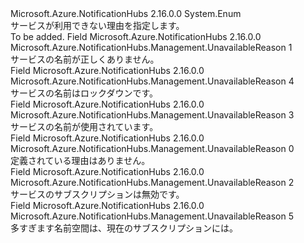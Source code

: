 <Type Name="UnavailableReason" FullName="Microsoft.Azure.NotificationHubs.Management.UnavailableReason">
  <TypeSignature Language="C#" Value="public enum UnavailableReason" />
  <TypeSignature Language="ILAsm" Value=".class public auto ansi sealed UnavailableReason extends System.Enum" />
  <TypeSignature Language="DocId" Value="T:Microsoft.Azure.NotificationHubs.Management.UnavailableReason" />
  <TypeSignature Language="VB.NET" Value="Public Enum UnavailableReason" />
  <TypeSignature Language="F#" Value="type UnavailableReason = " />
  <AssemblyInfo>
    <AssemblyName>Microsoft.Azure.NotificationHubs</AssemblyName>
    <AssemblyVersion>2.16.0.0</AssemblyVersion>
  </AssemblyInfo>
  <Base>
    <BaseTypeName>System.Enum</BaseTypeName>
  </Base>
  <Docs>
    <summary>サービスが利用できない理由を指定します。</summary>
    <remarks>To be added.</remarks>
  </Docs>
  <Members>
    <Member MemberName="InvalidName">
      <MemberSignature Language="C#" Value="InvalidName" />
      <MemberSignature Language="ILAsm" Value=".field public static literal valuetype Microsoft.Azure.NotificationHubs.Management.UnavailableReason InvalidName = int32(1)" />
      <MemberSignature Language="DocId" Value="F:Microsoft.Azure.NotificationHubs.Management.UnavailableReason.InvalidName" />
      <MemberSignature Language="VB.NET" Value="InvalidName" />
      <MemberSignature Language="F#" Value="InvalidName = 1" Usage="Microsoft.Azure.NotificationHubs.Management.UnavailableReason.InvalidName" />
      <MemberType>Field</MemberType>
      <AssemblyInfo>
        <AssemblyName>Microsoft.Azure.NotificationHubs</AssemblyName>
        <AssemblyVersion>2.16.0.0</AssemblyVersion>
      </AssemblyInfo>
      <ReturnValue>
        <ReturnType>Microsoft.Azure.NotificationHubs.Management.UnavailableReason</ReturnType>
      </ReturnValue>
      <MemberValue>1</MemberValue>
      <Docs>
        <summary>サービスの名前が正しくありません。</summary>
      </Docs>
    </Member>
    <Member MemberName="NameInLockdown">
      <MemberSignature Language="C#" Value="NameInLockdown" />
      <MemberSignature Language="ILAsm" Value=".field public static literal valuetype Microsoft.Azure.NotificationHubs.Management.UnavailableReason NameInLockdown = int32(4)" />
      <MemberSignature Language="DocId" Value="F:Microsoft.Azure.NotificationHubs.Management.UnavailableReason.NameInLockdown" />
      <MemberSignature Language="VB.NET" Value="NameInLockdown" />
      <MemberSignature Language="F#" Value="NameInLockdown = 4" Usage="Microsoft.Azure.NotificationHubs.Management.UnavailableReason.NameInLockdown" />
      <MemberType>Field</MemberType>
      <AssemblyInfo>
        <AssemblyName>Microsoft.Azure.NotificationHubs</AssemblyName>
        <AssemblyVersion>2.16.0.0</AssemblyVersion>
      </AssemblyInfo>
      <ReturnValue>
        <ReturnType>Microsoft.Azure.NotificationHubs.Management.UnavailableReason</ReturnType>
      </ReturnValue>
      <MemberValue>4</MemberValue>
      <Docs>
        <summary>サービスの名前はロックダウンです。</summary>
      </Docs>
    </Member>
    <Member MemberName="NameInUse">
      <MemberSignature Language="C#" Value="NameInUse" />
      <MemberSignature Language="ILAsm" Value=".field public static literal valuetype Microsoft.Azure.NotificationHubs.Management.UnavailableReason NameInUse = int32(3)" />
      <MemberSignature Language="DocId" Value="F:Microsoft.Azure.NotificationHubs.Management.UnavailableReason.NameInUse" />
      <MemberSignature Language="VB.NET" Value="NameInUse" />
      <MemberSignature Language="F#" Value="NameInUse = 3" Usage="Microsoft.Azure.NotificationHubs.Management.UnavailableReason.NameInUse" />
      <MemberType>Field</MemberType>
      <AssemblyInfo>
        <AssemblyName>Microsoft.Azure.NotificationHubs</AssemblyName>
        <AssemblyVersion>2.16.0.0</AssemblyVersion>
      </AssemblyInfo>
      <ReturnValue>
        <ReturnType>Microsoft.Azure.NotificationHubs.Management.UnavailableReason</ReturnType>
      </ReturnValue>
      <MemberValue>3</MemberValue>
      <Docs>
        <summary>サービスの名前が使用されています。</summary>
      </Docs>
    </Member>
    <Member MemberName="None">
      <MemberSignature Language="C#" Value="None" />
      <MemberSignature Language="ILAsm" Value=".field public static literal valuetype Microsoft.Azure.NotificationHubs.Management.UnavailableReason None = int32(0)" />
      <MemberSignature Language="DocId" Value="F:Microsoft.Azure.NotificationHubs.Management.UnavailableReason.None" />
      <MemberSignature Language="VB.NET" Value="None" />
      <MemberSignature Language="F#" Value="None = 0" Usage="Microsoft.Azure.NotificationHubs.Management.UnavailableReason.None" />
      <MemberType>Field</MemberType>
      <AssemblyInfo>
        <AssemblyName>Microsoft.Azure.NotificationHubs</AssemblyName>
        <AssemblyVersion>2.16.0.0</AssemblyVersion>
      </AssemblyInfo>
      <ReturnValue>
        <ReturnType>Microsoft.Azure.NotificationHubs.Management.UnavailableReason</ReturnType>
      </ReturnValue>
      <MemberValue>0</MemberValue>
      <Docs>
        <summary>定義されている理由はありません。</summary>
      </Docs>
    </Member>
    <Member MemberName="SubscriptionIsDisabled">
      <MemberSignature Language="C#" Value="SubscriptionIsDisabled" />
      <MemberSignature Language="ILAsm" Value=".field public static literal valuetype Microsoft.Azure.NotificationHubs.Management.UnavailableReason SubscriptionIsDisabled = int32(2)" />
      <MemberSignature Language="DocId" Value="F:Microsoft.Azure.NotificationHubs.Management.UnavailableReason.SubscriptionIsDisabled" />
      <MemberSignature Language="VB.NET" Value="SubscriptionIsDisabled" />
      <MemberSignature Language="F#" Value="SubscriptionIsDisabled = 2" Usage="Microsoft.Azure.NotificationHubs.Management.UnavailableReason.SubscriptionIsDisabled" />
      <MemberType>Field</MemberType>
      <AssemblyInfo>
        <AssemblyName>Microsoft.Azure.NotificationHubs</AssemblyName>
        <AssemblyVersion>2.16.0.0</AssemblyVersion>
      </AssemblyInfo>
      <ReturnValue>
        <ReturnType>Microsoft.Azure.NotificationHubs.Management.UnavailableReason</ReturnType>
      </ReturnValue>
      <MemberValue>2</MemberValue>
      <Docs>
        <summary>サービスのサブスクリプションは無効です。</summary>
      </Docs>
    </Member>
    <Member MemberName="TooManyNamespaceInCurrentSubscription">
      <MemberSignature Language="C#" Value="TooManyNamespaceInCurrentSubscription" />
      <MemberSignature Language="ILAsm" Value=".field public static literal valuetype Microsoft.Azure.NotificationHubs.Management.UnavailableReason TooManyNamespaceInCurrentSubscription = int32(5)" />
      <MemberSignature Language="DocId" Value="F:Microsoft.Azure.NotificationHubs.Management.UnavailableReason.TooManyNamespaceInCurrentSubscription" />
      <MemberSignature Language="VB.NET" Value="TooManyNamespaceInCurrentSubscription" />
      <MemberSignature Language="F#" Value="TooManyNamespaceInCurrentSubscription = 5" Usage="Microsoft.Azure.NotificationHubs.Management.UnavailableReason.TooManyNamespaceInCurrentSubscription" />
      <MemberType>Field</MemberType>
      <AssemblyInfo>
        <AssemblyName>Microsoft.Azure.NotificationHubs</AssemblyName>
        <AssemblyVersion>2.16.0.0</AssemblyVersion>
      </AssemblyInfo>
      <ReturnValue>
        <ReturnType>Microsoft.Azure.NotificationHubs.Management.UnavailableReason</ReturnType>
      </ReturnValue>
      <MemberValue>5</MemberValue>
      <Docs>
        <summary>多すぎます名前空間は、現在のサブスクリプションには。</summary>
      </Docs>
    </Member>
  </Members>
</Type>